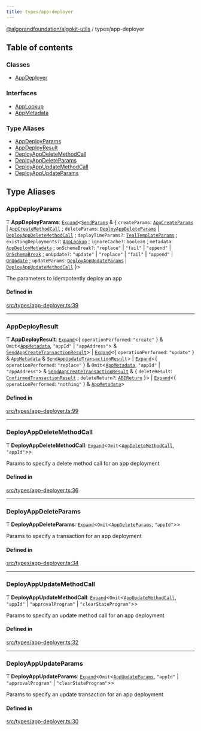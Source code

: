 ```yaml
---
title: types/app-deployer
---
```


[@algorandfoundation/algokit-utils](/reference/algokit-utils-ts/api/readme/) / types/app-deployer

## Table of contents

### Classes

- [AppDeployer](/reference/algokit-utils-ts/api/classes/types_app_deployerappdeployer/)

### Interfaces

- [AppLookup](/reference/algokit-utils-ts/api/interfaces/types_app_deployerapplookup/)
- [AppMetadata](/reference/algokit-utils-ts/api/interfaces/types_app_deployerappmetadata/)

### Type Aliases

- [AppDeployParams](types_app_deployer.md#appdeployparams)
- [AppDeployResult](types_app_deployer.md#appdeployresult)
- [DeployAppDeleteMethodCall](types_app_deployer.md#deployappdeletemethodcall)
- [DeployAppDeleteParams](types_app_deployer.md#deployappdeleteparams)
- [DeployAppUpdateMethodCall](types_app_deployer.md#deployappupdatemethodcall)
- [DeployAppUpdateParams](types_app_deployer.md#deployappupdateparams)

## Type Aliases

### AppDeployParams

Ƭ **AppDeployParams**: [`Expand`](types_expand.md#expand)\<[`SendParams`](/reference/algokit-utils-ts/api/interfaces/types_transactionsendparams/) & \{ `createParams`: [`AppCreateParams`](types_composer.md#appcreateparams) \| [`AppCreateMethodCall`](types_composer.md#appcreatemethodcall) ; `deleteParams`: [`DeployAppDeleteParams`](types_app_deployer.md#deployappdeleteparams) \| [`DeployAppDeleteMethodCall`](types_app_deployer.md#deployappdeletemethodcall) ; `deployTimeParams?`: [`TealTemplateParams`](/reference/algokit-utils-ts/api/interfaces/types_apptealtemplateparams/) ; `existingDeployments?`: [`AppLookup`](/reference/algokit-utils-ts/api/interfaces/types_app_deployerapplookup/) ; `ignoreCache?`: `boolean` ; `metadata`: [`AppDeployMetadata`](/reference/algokit-utils-ts/api/interfaces/types_appappdeploymetadata/) ; `onSchemaBreak?`: `"replace"` \| `"fail"` \| `"append"` \| [`OnSchemaBreak`](/reference/algokit-utils-ts/api/enums/types_apponschemabreak/) ; `onUpdate?`: `"update"` \| `"replace"` \| `"fail"` \| `"append"` \| [`OnUpdate`](/reference/algokit-utils-ts/api/enums/types_apponupdate/) ; `updateParams`: [`DeployAppUpdateParams`](types_app_deployer.md#deployappupdateparams) \| [`DeployAppUpdateMethodCall`](types_app_deployer.md#deployappupdatemethodcall) }\>

The parameters to idempotently deploy an app

#### Defined in

[src/types/app-deployer.ts:39](https://github.com/algorandfoundation/algokit-utils-ts/blob/main/src/types/app-deployer.ts#L39)

---

### AppDeployResult

Ƭ **AppDeployResult**: [`Expand`](types_expand.md#expand)\<\{ `operationPerformed`: `"create"` } & `Omit`\<[`AppMetadata`](/reference/algokit-utils-ts/api/interfaces/types_app_deployerappmetadata/), `"appId"` \| `"appAddress"`\> & [`SendAppCreateTransactionResult`](types_app.md#sendappcreatetransactionresult)\> \| [`Expand`](types_expand.md#expand)\<\{ `operationPerformed`: `"update"` } & [`AppMetadata`](/reference/algokit-utils-ts/api/interfaces/types_app_deployerappmetadata/) & [`SendAppUpdateTransactionResult`](types_app.md#sendappupdatetransactionresult)\> \| [`Expand`](types_expand.md#expand)\<\{ `operationPerformed`: `"replace"` } & `Omit`\<[`AppMetadata`](/reference/algokit-utils-ts/api/interfaces/types_app_deployerappmetadata/), `"appId"` \| `"appAddress"`\> & [`SendAppCreateTransactionResult`](types_app.md#sendappcreatetransactionresult) & \{ `deleteResult`: [`ConfirmedTransactionResult`](/reference/algokit-utils-ts/api/interfaces/types_transactionconfirmedtransactionresult/) ; `deleteReturn?`: [`ABIReturn`](types_app.md#abireturn) }\> \| [`Expand`](types_expand.md#expand)\<\{ `operationPerformed`: `"nothing"` } & [`AppMetadata`](/reference/algokit-utils-ts/api/interfaces/types_app_deployerappmetadata/)\>

#### Defined in

[src/types/app-deployer.ts:99](https://github.com/algorandfoundation/algokit-utils-ts/blob/main/src/types/app-deployer.ts#L99)

---

### DeployAppDeleteMethodCall

Ƭ **DeployAppDeleteMethodCall**: [`Expand`](types_expand.md#expand)\<`Omit`\<[`AppDeleteMethodCall`](types_composer.md#appdeletemethodcall), `"appId"`\>\>

Params to specify a delete method call for an app deployment

#### Defined in

[src/types/app-deployer.ts:36](https://github.com/algorandfoundation/algokit-utils-ts/blob/main/src/types/app-deployer.ts#L36)

---

### DeployAppDeleteParams

Ƭ **DeployAppDeleteParams**: [`Expand`](types_expand.md#expand)\<`Omit`\<[`AppDeleteParams`](types_composer.md#appdeleteparams), `"appId"`\>\>

Params to specify a transaction for an app deployment

#### Defined in

[src/types/app-deployer.ts:34](https://github.com/algorandfoundation/algokit-utils-ts/blob/main/src/types/app-deployer.ts#L34)

---

### DeployAppUpdateMethodCall

Ƭ **DeployAppUpdateMethodCall**: [`Expand`](types_expand.md#expand)\<`Omit`\<[`AppUpdateMethodCall`](types_composer.md#appupdatemethodcall), `"appId"` \| `"approvalProgram"` \| `"clearStateProgram"`\>\>

Params to specify an update method call for an app deployment

#### Defined in

[src/types/app-deployer.ts:32](https://github.com/algorandfoundation/algokit-utils-ts/blob/main/src/types/app-deployer.ts#L32)

---

### DeployAppUpdateParams

Ƭ **DeployAppUpdateParams**: [`Expand`](types_expand.md#expand)\<`Omit`\<[`AppUpdateParams`](types_composer.md#appupdateparams), `"appId"` \| `"approvalProgram"` \| `"clearStateProgram"`\>\>

Params to specify an update transaction for an app deployment

#### Defined in

[src/types/app-deployer.ts:30](https://github.com/algorandfoundation/algokit-utils-ts/blob/main/src/types/app-deployer.ts#L30)
